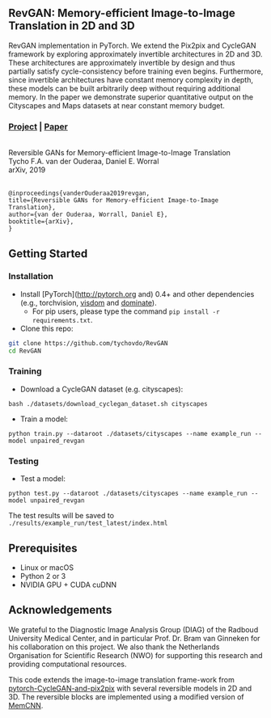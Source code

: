 ## RevGAN: Memory-efficient Image-to-Image Translation in 2D and 3D

RevGAN implementation in PyTorch. We extend the Pix2pix and CycleGAN framework by exploring approximately invertible architectures in 2D and 3D. These architectures are approximately invertible by design and thus partially satisfy cycle-consistency before training even begins. Furthermore, since invertible architectures have constant memory complexity in depth, these models can be built arbitrarily deep without requiring additional memory. In the paper we demonstrate superior quantitative output on the Cityscapes and Maps datasets at near constant memory budget.

### [Project](https://github.com/tychovdo/RevGAN) | [Paper](https://arxiv.org/abs/1902.02729) <br>
<br>
Reversible GANs for Memory-efficient Image-to-Image Translation <br>
Tycho F.A. van der Ouderaa, Daniel E. Worral <br>
arXiv, 2019 <br>
<br>

```
@inproceedings{vanderOuderaa2019revgan,
title={Reversible GANs for Memory-efficient Image-to-Image Translation},
author={van der Ouderaa, Worrall, Daniel E},
booktitle={arXiv},
}
```

## Getting Started
### Installation
- Install [PyTorch](http://pytorch.org and) 0.4+ and other dependencies (e.g., torchvision, [visdom](https://github.com/facebookresearch/visdom) and [dominate](https://github.com/Knio/dominate)).
  - For pip users, please type the command `pip install -r requirements.txt`.
- Clone this repo:
```bash
git clone https://github.com/tychovdo/RevGAN
cd RevGAN
```

### Training

- Download a CycleGAN dataset (e.g. cityscapes):
```
bash ./datasets/download_cyclegan_dataset.sh cityscapes
```
- Train a model:
```
python train.py --dataroot ./datasets/cityscapes --name example_run --model unpaired_revgan
```

### Testing

- Test a model:
```
python test.py --dataroot ./datasets/cityscapes --name example_run --model unpaired_revgan
```

The test results will be saved to `./results/example_run/test_latest/index.html`


## Prerequisites
- Linux or macOS
- Python 2 or 3
- NVIDIA GPU + CUDA cuDNN


## Acknowledgements

We grateful to the Diagnostic Image Analysis Group (DIAG) of the Radboud University Medical Center, and in particular Prof. Dr. Bram van Ginneken for his collaboration on this project. We also thank the Netherlands Organisation for Scientific Research (NWO) for supporting this research and providing computational resources.

This  code  extends  the  image-to-image  translation  frame-work from [pytorch-CycleGAN-and-pix2pix](https://github.com/junyanz/pytorch-CycleGAN-and-pix2pix) with several reversible models in 2D and 3D. The reversible blocks are implemented using a modified version of [MemCNN](https://github.com/silvandeleemput/memcnn).
